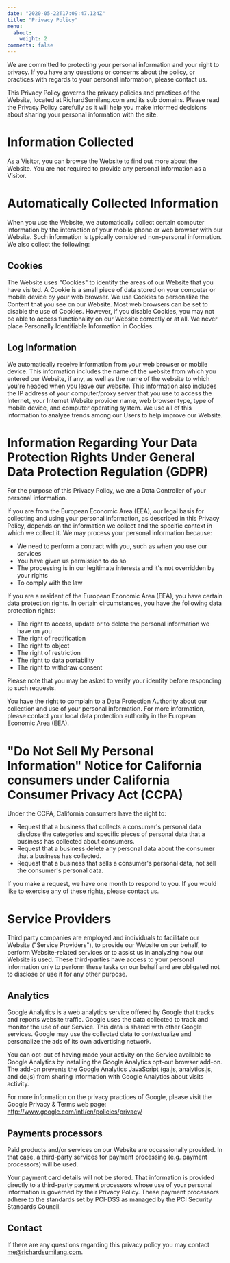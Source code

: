 ```yaml
---
date: "2020-05-22T17:09:47.124Z"
title: "Privacy Policy"
menu:
  about:
    weight: 2
comments: false
---
```


We are committed to protecting your personal information and your right to privacy. If you have any questions or concerns about the policy, or practices with regards to your personal information, please contact us.

This Privacy Policy governs the privacy policies and practices of the Website, located at RichardSumilang.com and its sub domains. Please read the Privacy Policy carefully as it will help you make informed decisions about sharing your personal information with the site.


# Information Collected

As a Visitor, you can browse the Website to find out more about the Website. You are not required to provide any personal information as a Visitor.


# Automatically Collected Information

When you use the Website, we automatically collect certain computer information by the interaction of your mobile phone or web browser with our Website. Such information is typically considered non-personal information. We also collect the following:

## Cookies

The Website uses "Cookies" to identify the areas of our Website that you have visited. A Cookie is a small piece of data stored on your computer or mobile device by your web browser. We use Cookies to personalize the Content that you see on our Website. Most web browsers can be set to disable the use of Cookies. However, if you disable Cookies, you may not be able to access functionality on our Website correctly or at all. We never place Personally Identifiable Information in Cookies.

## Log Information

We automatically receive information from your web browser or mobile device. This information includes the name of the website from which you entered our Website, if any, as well as the name of the website to which you're headed when you leave our website. This information also includes the IP address of your computer/proxy server that you use to access the Internet, your Internet Website provider name, web browser type, type of mobile device, and computer operating system. We use all of this information to analyze trends among our Users to help improve our Website.


# Information Regarding Your Data Protection Rights Under General Data Protection Regulation (GDPR)

For the purpose of this Privacy Policy, we are a Data Controller of your personal information.

If you are from the European Economic Area (EEA), our legal basis for collecting and using your personal information, as described in this Privacy Policy, depends on the information we collect and the specific context in which we collect it. We may process your personal information because:

 * We need to perform a contract with you, such as when you use our services
 * You have given us permission to do so
 * The processing is in our legitimate interests and it's not overridden by your rights
 * To comply with the law

If you are a resident of the European Economic Area (EEA), you have certain data protection rights. In certain circumstances, you have the following data protection rights:

 * The right to access, update or to delete the personal information we have on you
 * The right of rectification
 * The right to object
 * The right of restriction
 * The right to data portability
 * The right to withdraw consent

Please note that you may be asked to verify your identity before responding to such requests.

You have the right to complain to a Data Protection Authority about our collection and use of your personal information. For more information, please contact your local data protection authority in the European Economic Area (EEA).


# "Do Not Sell My Personal Information" Notice for California consumers under California Consumer Privacy Act (CCPA)

Under the CCPA, California consumers have the right to:

 * Request that a business that collects a consumer's personal data disclose the categories and specific pieces of personal data that a business has collected about consumers.
 * Request that a business delete any personal data about the consumer that a business has collected.
 * Request that a business that sells a consumer's personal data, not sell the consumer's personal data.

If you make a request, we have one month to respond to you. If you would like to exercise any of these rights, please contact us.


# Service Providers

Third party companies are employed and individuals to facilitate our Website ("Service Providers"), to provide our Website on our behalf, to perform Website-related services or to assist us in analyzing how our Website is used. These third-parties have access to your personal information only to perform these tasks on our behalf and are obligated not to disclose or use it for any other purpose.

## Analytics

Google Analytics is a web analytics service offered by Google that tracks and reports website traffic. Google uses the data collected to track and monitor the use of our Service. This data is shared with other Google services. Google may use the collected data to contextualize and personalize the ads of its own advertising network.

You can opt-out of having made your activity on the Service available to Google Analytics by installing the Google Analytics opt-out browser add-on. The add-on prevents the Google Analytics JavaScript (ga.js, analytics.js, and dc.js) from sharing information with Google Analytics about visits activity.

For more information on the privacy practices of Google, please visit the Google Privacy & Terms web page: http://www.google.com/intl/en/policies/privacy/


## Payments processors

Paid products and/or services on our Website are occassionally provided. In that case, a third-party services for payment processing (e.g. payment processors) will be used.

Your payment card details will not be stored. That information is provided directly to a third-party payment processors whose use of your personal information is governed by their Privacy Policy. These payment processors adhere to the standards set by PCI-DSS as managed by the PCI Security Standards Council.


## Contact

If there are any questions regarding this privacy policy you may contact me@richardsumilang.com.
